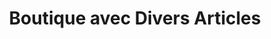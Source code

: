 ---
title: "Boutique avec Divers Articles"
url: /nzerekore/boutique-avec-divers-articles-3/
shop: Lebensmittel
---